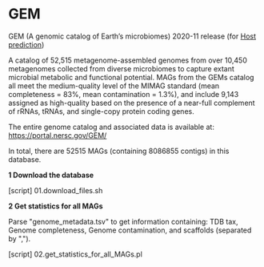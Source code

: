 # GEM

GEM  (A genomic catalog of Earth’s microbiomes) 2020-11 release (for [Host prediction](https://github.com/AnantharamanLab/TYMEFLIES_Viral/tree/main/Host_prediction)) 

A catalog of 52,515 metagenome-assembled genomes from over 10,450 metagenomes collected from diverse microbiomes to capture extant microbial metabolic and functional potential. MAGs from the GEMs catalog all meet the medium-quality level of the MIMAG standard (mean completeness = 83%, mean contamination = 1.3%), and include 9,143 assigned as high-quality based on the presence of a near-full complement of rRNAs, tRNAs, and single-copy protein coding genes.

The entire genome catalog and associated data is available at: https://portal.nersc.gov/GEM/

In total, there are 52515 MAGs (containing 8086855 contigs) in this database.



**1 Download the database**

[script] 01.download_files.sh

**2 Get statistics for all MAGs**

Parse "genome_metadata.tsv" to get information containing: TDB tax, Genome completeness, Genome contamination, and scaffolds (separated by ",").

[script] 02.get_statistics_for_all_MAGs.pl